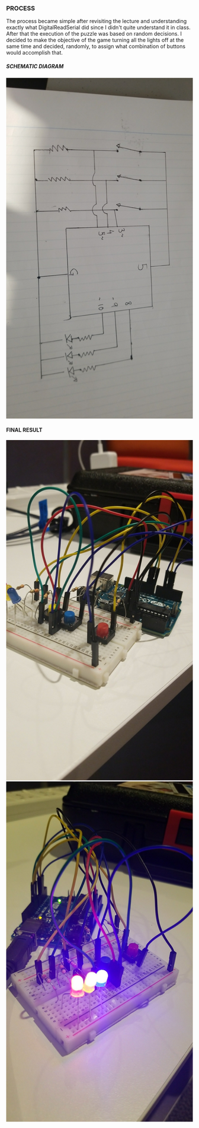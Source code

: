 ### PROCESS

The process became simple after revisiting the lecture and understanding exactly what DigitalReadSerial did since I didn't quite understand it in class. After that the execution of the puzzle was based on random decisions. I decided to make the objective of the game turning all the lights off at the same time and decided, randomly, to assign what combination of buttons would accomplish that.



##### SCHEMATIC DIAGRAM

![](schematic.jpg)


#### FINAL RESULT
![](Snapchat-1040963781.jpg)
![](Snapchat-694031302.jpg)

